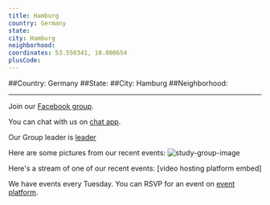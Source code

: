 ```yaml
---
title: Hamburg
country: Germany
state: 
city: Hamburg
neighborhood: 
coordinates: 53.550341, 10.000654
plusCode:
---
```


##Country: Germany
##State: 
##City: Hamburg
##Neighborhood: 
*****
Join our [Facebook group](https://www.facebook.com/groups/free.code.camp.hamburg).

You can chat with us on [chat app]().

Our Group leader is [leader]()

Here are some pictures from our recent events:
![study-group-image]()

Here's a stream of one of our recent events:
[video hosting platform embed]

We have events every Tuesday. You can RSVP for an event on [event platform]().
